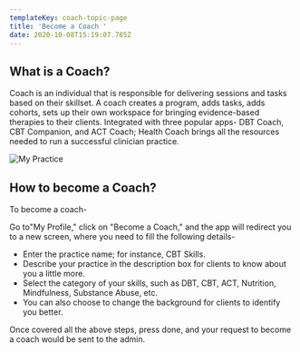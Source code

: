 ```yaml
---
templateKey: coach-topic-page
title: 'Become a Coach '
date: 2020-10-08T15:19:07.785Z
---
```

## What is a Coach?

Coach is an individual that is responsible for delivering sessions and tasks based on their skillset. A coach creates a program, adds tasks, adds cohorts, sets up their own workspace for bringing evidence-based therapies to their clients. Integrated with three popular apps- DBT Coach, CBT Companion, and ACT Coach; Health Coach brings all the resources needed to run a successful clinician practice. 

![My Practice](/img/my-practice-i.png "My Practice")

## How to become a Coach?

To become a coach-

Go to"My Profile," click on "Become a Coach," and the app will redirect you to a new screen, where you need to fill the following details-

* Enter the practice name; for instance, CBT Skills.
* Describe your practice in the description box for clients to know about you a little more. 
* Select the category of your skills, such as DBT, CBT, ACT, Nutrition, Mindfulness, Substance Abuse, etc.
* You can also choose to change the background for clients to identify you better. 

Once covered all the above steps, press done, and your request to become a coach would be sent to the admin.
